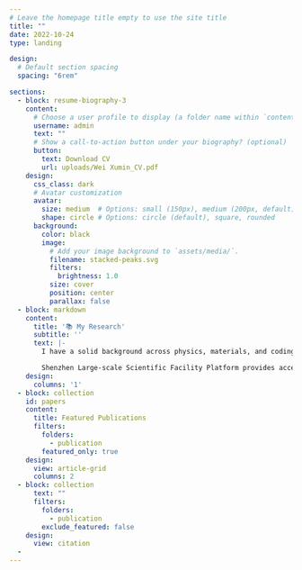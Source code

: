 ```yaml
---
# Leave the homepage title empty to use the site title
title: ""
date: 2022-10-24
type: landing

design:
  # Default section spacing
  spacing: "6rem"

sections:
  - block: resume-biography-3
    content:
      # Choose a user profile to display (a folder name within `content/authors/`)
      username: admin
      text: ""
      # Show a call-to-action button under your biography? (optional)
      button:
        text: Download CV
        url: uploads/Wei Xumin_CV.pdf
    design:
      css_class: dark
      # Avatar customization
      avatar:
        size: medium  # Options: small (150px), medium (200px, default), large (320px), xl (400px), xxl (500px)
        shape: circle # Options: circle (default), square, rounded
      background:
        color: black
        image:
          # Add your image background to `assets/media/`.
          filename: stacked-peaks.svg
          filters:
            brightness: 1.0
          size: cover
          position: center
          parallax: false
  - block: markdown
    content:
      title: '📚 My Research'
      subtitle: ''
      text: |-
        I have a solid background across physics, materials, and coding, and more importantly, I am highly hands-on: I participated in the development of the Shenzhen Large-scale Scientific Facility Platform, independently built complex optical setups, published an Applied Physics Letters(Nature Index) paper as first author.

        Shenzhen Large-scale Scientific Facility Platform provides access to High Performance Computing cluster, as well as a wide range of advanced imported characterization instruments(keysight PNA Network Analyzer N5227B, Keithley 4200A-SCS Parameter Analyzer, Probe Station...).😃
    design:
      columns: '1'
  - block: collection
    id: papers
    content:
      title: Featured Publications
      filters:
        folders:
          - publication
        featured_only: true
    design:
      view: article-grid
      columns: 2
  - block: collection
      text: ""
      filters:
        folders:
          - publication
        exclude_featured: false
    design:
      view: citation
  - 
---
```

